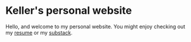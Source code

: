 # Keller's personal website

Hello, and welcome to my personal website. You might enjoy checking out my [resume](http://kellerscholl.com/resume.pdf) or my [substack](http://keller.substack.com).
